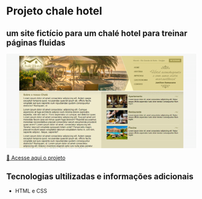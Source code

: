 # Projeto chale hotel

## um site fictício para um chalé hotel para treinar páginas fluidas

<img src="imagens/print.png" alt="visualização no pc">

<a href="https://joselucas77.github.io/projeto-chale_hotel/">🔗 Acesse aqui o projeto</a>

## Tecnologias ultilizadas e informações adicionais

- HTML e CSS
